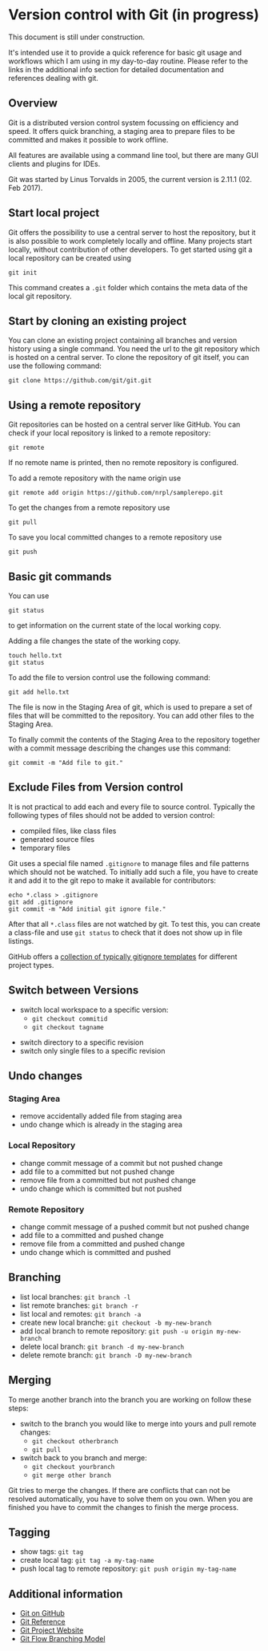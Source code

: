 Version control with Git (in progress)
======================================
This document is still under construction.

It's intended use it to provide a quick reference for basic git usage and workflows which I am using in my day-to-day routine.
Please refer to the links in the additional info section for detailed documentation and references dealing with git.

Overview
--------
Git is a distributed version control system focussing on efficiency and speed.
It offers quick branching, a staging area to prepare files to be committed and makes it possible to work offline.

All features are available using a command line tool, but there are many GUI clients and plugins for IDEs.

Git was started by Linus Torvalds in 2005, the current version is 2.11.1 (02. Feb 2017).


Start local project
-------------------
Git offers the possibility to use a central server to host the repository,
but it is also possible to work completely locally and offline.
Many projects start locally, without contribution of other developers.
To get started using git a local repository can be created using
```
git init
```
This command creates a ``.git`` folder which contains the meta data of the local git repository.


Start by cloning an existing project
---------------------------------
You can clone an existing project containing all branches and version history using a single command.
You need the url to the git repository which is hosted on a central server.
To clone the repository of git itself, you can use the following command:
```
git clone https://github.com/git/git.git
```


Using a remote repository
-------------------------
Git repositories can be hosted on a central server like GitHub.
You can check if your local repository is linked to a remote repository:
```
git remote
```
If no remote name is printed, then no remote repository is configured.

To add a remote repository with the name origin use
```
git remote add origin https://github.com/nrpl/samplerepo.git
```

To get the changes from a remote repository use
```
git pull
```

To save you local committed changes to a remote repository use
```
git push
```


Basic git commands
------------------
You can use
```
git status
```
to get information on the current state of the local working copy.

Adding a file changes the state of the working copy.
```
touch hello.txt
git status
```

To add the file to version control use the following command:
```
git add hello.txt
```
The file is now in the Staging Area of git, which is used to prepare
a set of files that will be committed to the repository.
You can add other files to the Staging Area.

To finally commit the contents of the Staging Area to the repository together with a commit message describing the changes use this command:
```
git commit -m "Add file to git."
```

Exclude Files from Version control
---------------------------------
It is not practical to add each and every file to source control.
Typically the following types of files should not be added to version control:
* compiled files, like class files
* generated source files
* temporary files

Git uses a special file named ``.gitignore`` to manage files and file patterns which should not be watched.
To initially add such a file, you have to create it and add it to the git repo to make it available for contributors:
```
echo *.class > .gitignore
git add .gitignore
git commit -m "Add initial git ignore file."
```
After that all ``*.class`` files are not watched by git.
To test this, you can create a class-file and use ``git status`` to check that it does not show up in file listings.

GitHub offers a [collection of typically gitignore templates](https://github.com/github/gitignore) for different project types.


Switch between Versions
-----------------------
* switch local workspace to a specific version:
  * ``git checkout commitid``  
  * ``git checkout tagname``
- switch directory to a specific revision
- switch only single files to a specific revision


Undo changes
------------

### Staging Area
- remove accidentally added file from staging area
- undo change which is already in the staging area

### Local Repository
- change commit message of a commit but not pushed change
- add file to a committed but not pushed change
- remove file from a committed but not pushed change
- undo change which is committed but not pushed

### Remote Repository
- change commit message of a pushed commit but not pushed change
- add file to a committed and pushed change
- remove file from a committed and pushed change
- undo change which is committed and pushed


Branching
---------
* list local branches: ``git branch -l``
* list remote branches: ``git branch -r``
* list local and remotes: ``git branch -a``
* create new local branche: ``git checkout -b my-new-branch``
* add local branch to remote repository: ``git push -u origin my-new-branch``
* delete local branch: ``git branch -d my-new-branch``
* delete remote branch: ``git branch -D my-new-branch``


Merging
-------
To merge another branch into the branch you are working on follow these steps:
* switch to the branch you would like to merge into yours and pull remote changes:
  * ``git checkout otherbranch``
  * ``git pull``
* switch back to you branch and merge:
  * ``git checkout yourbranch``
  * ``git merge other branch``
  
Git tries to merge the changes. If there are conflicts that can not be resolved automatically,
you have to solve them on you own.
When you are finished you have to commit the changes to finish the merge process.

Tagging
-------
* show tags: ``git tag``
* create local tag: ``git tag -a my-tag-name``
* push local tag to remote repository: ``git push origin my-tag-name``

Additional information
----------------------
* [Git on GitHub](https://github.com/git/git)
* [Git Reference](http://gitref.org/)
* [Git Project Website](https://git-scm.com/)
* [Git Flow Branching Model](http://nvie.com/posts/a-successful-git-branching-model/)
